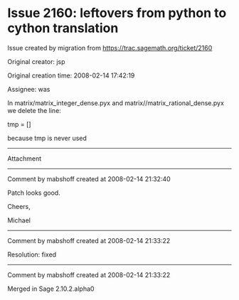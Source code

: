 # Issue 2160: leftovers from python to cython translation

Issue created by migration from https://trac.sagemath.org/ticket/2160

Original creator: jsp

Original creation time: 2008-02-14 17:42:19

Assignee: was

In matrix/matrix_integer_dense.pyx and matrix//matrix_rational_dense.pyx we delete the line:

tmp = []

because tmp is never used




---

Attachment


---

Comment by mabshoff created at 2008-02-14 21:32:40

Patch looks good.

Cheers,

Michael


---

Comment by mabshoff created at 2008-02-14 21:33:22

Resolution: fixed


---

Comment by mabshoff created at 2008-02-14 21:33:22

Merged in Sage 2.10.2.alpha0
